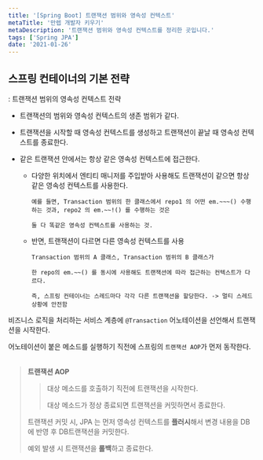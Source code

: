 ```yaml
---
title: '[Spring Boot] 트랜잭션 범위와 영속성 컨텍스트'
metaTitle: '만렙 개발자 키우기'
metaDescription: '트랜잭션 범위와 영속성 컨텍스트를 정리한 곳입니다.'
tags: ['Spring JPA']
date: '2021-01-26'
---
```


## 스프링 컨테이너의 기본 전략

 : 트랜잭션 범위의 영속성 컨텍스트 전략

- 트랜잭션의 범위와 영속성 컨텍스트의 생존 범위가 같다.


- 트랜잭션을 시작할 때 영속성 컨텍스트를 생성하고 트랜잭션이 끝날 때 영속성 컨텍스트를 종료한다.


- 같은 트랜잭션 안에서는 항상 같은 영속성 컨텍스트에 접근한다.

    - 다양한 위치에서 엔티티 매니저를 주입받아 사용해도 트랜잭션이 같으면 항상 같은 영속성 컨텍스트를 사용한다.

          예를 들면, Transaction 범위의 한 클래스에서 repo1 의 어떤 em.~~~() 수행하는 것과, repo2 의 em.~~!() 를 수행하는 것은

          둘 다 똑같은 영속성 컨텍스트를 사용하는 것.

    - 반면, 트랜잭션이 다르면 다른 영속성 컨텍스트를 사용

          Transaction 범위의 A 클래스, Transaction 범위의 B 클래스가

          한 repo의 em.~~() 를 동시에 사용해도 트랜잭션에 따라 접근하는 컨텍스트가 다르다.

          즉, 스프링 컨테이너는 스레드마다 각각 다른 트랜잭션을 할당한다. -> 멀티 스레드 상황에 안전함


비즈니스 로직을 처리하는 서비스 계층에 `@Transaction` 어노테이션을 선언해서 트랜잭션을 시작한다.

어노테이션이 붙은 메소드를 실행하기 직전에 스프링의 `트랜잭션 AOP`가 먼저 동작한다.
<br/>
<br/>

> **트랜잭션 AOP**
>
> > 대상 메소드를 호출하기 직전에 트랜잭션을 시작한다.
> >
> > 대상 메소드가 정상 종료되면 트랜잭션을 커밋하면서 종료한다.
> >
> 트랜잭션 커밋 시, JPA 는 먼저 영속성 컨텍스트를 **플러시**해서 변경 내용을 DB에 반영 후 DB트랜잭션을 커밋한다.
>
> 예외 발생 시 트랜잭션을 **롤백**하고 종료한다.
